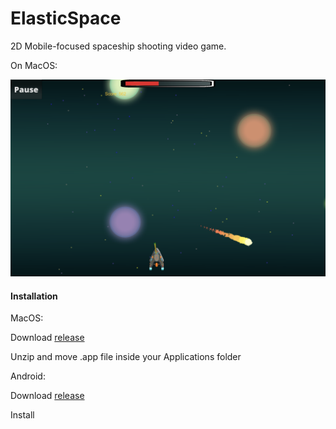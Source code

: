 # ElasticSpace

2D Mobile-focused spaceship shooting video game.

On MacOS:

![screenshot](screenshot.png)

#### Installation

MacOS:

Download [release](https://github.com/michaelyhuang23/ElasticSpace/releases/download/v6.0/ElasticSpace_MacOS_buildV6.app.zip)

Unzip and move .app file inside your Applications folder



Android:

Download [release](https://github.com/michaelyhuang23/ElasticSpace/releases/download/v6.0/ElasticSpace6.apk)

Install

